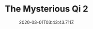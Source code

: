 ---
templateKey: blog-post
featuredpost: false
date: 2020-03-01T03:43:43.711Z
featuredimage: /img/quest_bg6.png
imgBg: quest_bg6
title: The Mysterious Qi 2
description: You found another note written by 'Mr. Qi'. The request is even more unusual this time.
reward: The Mysterious Qi 3
tags:
  - Place 10 beets inside Mayor Lewis' fridge.
---